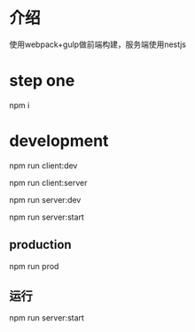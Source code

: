 # 介绍
使用webpack+gulp做前端构建，服务端使用nestjs

# step one
npm i

# development
npm run client:dev

npm run client:server

npm run server:dev

npm run server:start




## production
npm run prod

## 运行
npm run server:start
